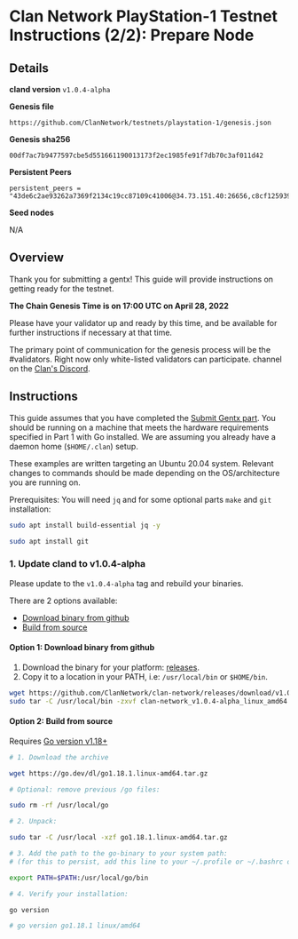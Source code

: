 # Clan Network PlayStation-1 Testnet Instructions (2/2): Prepare Node

## Details

**cland version**
`v1.0.4-alpha`

**Genesis file**

```
https://github.com/ClanNetwork/testnets/playstation-1/genesis.json
```

**Genesis sha256**

```
00df7ac7b9477597cbe5d551661190013173f2ec1985fe91f7db70c3af011d42
```

**Persistent Peers**

```
persistent_peers = "43de6c2ae93262a7369f2134c19cc87109c41006@34.73.151.40:26656,c8cf12593970f5762019f0742f911df31fc2c018@34.138.179.136:26656"
```

**Seed nodes**

N/A
## Overview

Thank you for submitting a gentx! This guide will provide instructions on getting ready for the testnet.

**The Chain Genesis Time is on 17:00 UTC on April 28, 2022**

Please have your validator up and ready by this time, and be available for further instructions if necessary
at that time.

The primary point of communication for the genesis process will be the #validators. Right now only white-listed validators can participate.
channel on the [Clan's Discord](http://discord.gg/9m4JBfD3bh).
## Instructions

This guide assumes that you have completed the [Submit Gentx part](https://github.com/ClanNetwork/testnets/blob/main/playstation-1/submit-gentx.md).
You should be running on a machine that meets the hardware requirements specified in Part 1 with Go installed. We are assuming you already have a daemon home (`$HOME/.clan`) setup.

These examples are written targeting an Ubuntu 20.04 system. Relevant changes to commands should be made depending on the OS/architecture you are running on.

Prerequisites:
You will need `jq` and for some optional parts `make` and `git`
installation:

```sh
sudo apt install build-essential jq -y

sudo apt install git
```
### 1. Update cland to v1.0.4-alpha

Please update to the `v1.0.4-alpha` tag and rebuild your binaries.

There are 2 options available:

- [Download binary from github](#option-1-download-binary-from-github)
- [Build from source](#option-2-build-from-source)

#### Option 1: Download binary from github

1. Download the binary for your platform: [releases](https://github.com/ClanNetwork/clan-network/releases/tag/v1.0.4-alpha).
2. Copy it to a location in your PATH, i.e: `/usr/local/bin` or `$HOME/bin`.

```sh
wget https://github.com/ClanNetwork/clan-network/releases/download/v1.0.4-alpha/clan-network_v1.0.4-alpha_linux_amd64.tar.gz
sudo tar -C /usr/local/bin -zxvf clan-network_v1.0.4-alpha_linux_amd64.tar.gz
```
#### Option 2: Build from source

Requires [Go version v1.18+](https://golang.org/doc/install)

```sh
# 1. Download the archive

wget https://go.dev/dl/go1.18.1.linux-amd64.tar.gz

# Optional: remove previous /go files:

sudo rm -rf /usr/local/go

# 2. Unpack:

sudo tar -C /usr/local -xzf go1.18.1.linux-amd64.tar.gz

# 3. Add the path to the go-binary to your system path:
# (for this to persist, add this line to your ~/.profile or ~/.bashrc or  ~/.zshrc)

export PATH=$PATH:/usr/local/go/bin

# 4. Verify your installation:

go version

# go version go1.18.1 linux/amd64
